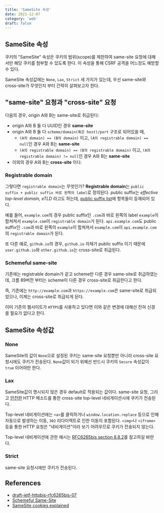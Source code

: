 ```yaml
---
title: 'SameSite 속성'
date: 2021-12-07
category: 'web'
draft: false
---
```


## SameSite 속성

쿠키의 "SameSite" 속성은 쿠키의 범위(scope)를 제한하여 same-site 요청에 대해서만 해당 쿠키를 첨부할 수 있도록 한다. 이 속성을 통해 CSRF 공격을 어느정도 예방할 수 있다.

SameSite 속성값에는 `None`, `Lax`, `Strict` 세 가지가 있는데, 우선 same-site와 cross-site가 무엇인지 부터 간략히 살펴보고자 한다.

## "same-site" 요청과 "cross-site" 요청

다음의 경우, origin A와 B는 same-site로 취급된다:

- origin A와 B 둘 다 UUID인 경우 **same-site**
- origin A와 B 둘 다 `scheme/domain(혹은 host)/port` 구조로 되어있을 때,
  - `(A의 domain) == (B의 domain)` 이고, `(A의 registrable domain) == null`인 경우 A와 B는 **same-site**
  - `(A의 registrable domain) == (B의 registrable domain)` 이고, `(A의 registrable domain) != null`인 경우 A와 B는 **same-site**
- 이외의 경우 A와 B는 **cross-site** 이다.

### Registrable domain

그렇다면 `registrable domain`는 무엇인가? **Registrable domain**는 `public suffix + public suffix 바로 왼쪽의 label`로 정의된다. public suffix는 _effective top-level domain, eTLD_ 라고도 하는데, [public suffix list](https://publicsuffix.org/)에 항목들이 등재되어 있다.

예를 들어, `example.com`의 경우 public suffix인 `.com`과 바로 왼쪽의 label `example`이 합쳐져서 `example.com`이 `registrable domain`가 된다. `api.example.com`도 public suffix인 `.com`과 바로 왼쪽의 `example`이 합쳐져서 `example.com`이 `api.example.com`의 `registrable domain`가 된다.

또 다른 예로, `github.io`의 경우, `github.io` 자체가 public suffix 이기 때문에 `user.github.io`와 `other.github.io`는 cross-site로 취급된다.

### Schemeful same-site

기존에는 registrable domain가 같고 scheme만 다른 경우 same-site로 취급하였는데, 크롬 89버전 부터는 scheme이 다른 경우 cross-site로 취급한다고 한다.

즉, 기존에는 `http://example.com`과 `https://example.com`은 same-site로 취급되었으나, 이제는 cross-site로 취급되게 된다.

이미 기존의 웹사이트가 `HTTPS`를 사용하고 있다면 이와 같은 변경에 대해선 전혀 신경쓸 필요가 없다고 한다.

## SameSite 속성값

### None

SameSite의 값이 `None`으로 설정된 쿠키는 same-site 요청뿐만 아니라 cross-site 요청시에도 쿠키가 전송된다. `None`값이 되기 위해선 반드시 쿠키의 `Secure` 속성값이 `true` 이어야만 한다.

### Lax

SameSite값이 명시되지 않은 경우 default로 적용되는 값이다. same-site 요청, 그리고 [안전한](https://developer.mozilla.org/en-US/docs/Glossary/Safe/HTTP) HTTP 메소드를 통한 cross-site top-level 네비게이션시에 쿠키가 전송된다.

Top-level 네비게이션에는 `<a>`를 클릭하거나 `window.location.replace` 등으로 인해 자동으로 발생하는 이동, `302` 리다이렉트로 인한 이동이 포함된다. `<img>`나 `<iframe>`등을 통한 HTTP 요청은 "네비게이션"이라 보기 어려우므로 쿠키가 전송되지 않는다.

Top-level 네비게이션에 관한 예시는 [RFC6265bis section 8.8.2](https://datatracker.ietf.org/doc/html/draft-ietf-httpbis-rfc6265bis#section-8.8.2)를 참고하길 바란다.

### Strict

same-site 요청시에만 쿠키가 전송된다.

## References

- [draft-ietf-httpbis-rfc6265bis-07](https://datatracker.ietf.org/doc/html/draft-ietf-httpbis-rfc6265bis-07#section-5.2)
- [Schemeful Same-Site](https://web.dev/schemeful-samesite/)
- [SameSite cookies explained](https://web.dev/samesite-cookies-explained/)
